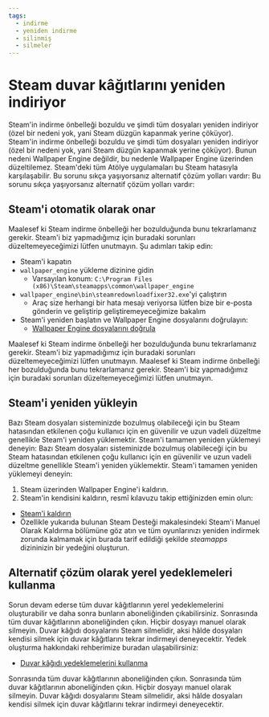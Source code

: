 ```yaml
---
tags:
  - indirme
  - yeniden indirme
  - silinmiş
  - silmeler
---
```


# Steam duvar kâğıtlarını yeniden indiriyor

Steam'in indirme önbelleği bozuldu ve şimdi tüm dosyaları yeniden indiriyor (özel bir nedeni yok, yani Steam düzgün kapanmak yerine çöküyor). Steam'in indirme önbelleği bozuldu ve şimdi tüm dosyaları yeniden indiriyor (özel bir nedeni yok, yani Steam düzgün kapanmak yerine çöküyor). Bunun nedeni Wallpaper Engine değildir, bu nedenle Wallpaper Engine üzerinden düzeltilemez. Steam'deki tüm Atölye uygulamaları bu Steam hatasıyla karşılaşabilir. Bu sorunu sıkça yaşıyorsanız alternatif çözüm yolları vardır: Bu sorunu sıkça yaşıyorsanız alternatif çözüm yolları vardır:

## Steam'i otomatik olarak onar
Maalesef ki Steam indirme önbelleği her bozulduğunda bunu tekrarlamanız gerekir. Steam'i biz yapmadığımız için buradaki sorunları düzeltemeyeceğimizi lütfen unutmayın. Şu adımları takip edin:
* Steam'i kapatın
* `wallpaper_engine` yükleme dizinine gidin
  * Varsayılan konum: `C:\Program Files (x86)\Steam\steamapps\common\wallpaper_engine`
* `wallpaper_engine\bin\steamredownloadfixer32.exe`'yi çalıştırın
  * Araç size herhangi bir hata mesajı veriyorsa lütfen bize bir e-posta gönderin ve geliştirip geliştiremeyeceğimize bakalım
* Steam'i yeniden başlatın ve Wallpaper Engine dosyalarını doğrulayın:
  * [Wallpaper Engine dosyalarını doğrula](https://support.steampowered.com/kb_article.php?ref=2037-QEUH-3335)

Maalesef ki Steam indirme önbelleği her bozulduğunda bunu tekrarlamanız gerekir. Steam'i biz yapmadığımız için buradaki sorunları düzeltemeyeceğimizi lütfen unutmayın. Maalesef ki Steam indirme önbelleği her bozulduğunda bunu tekrarlamanız gerekir. Steam'i biz yapmadığımız için buradaki sorunları düzeltemeyeceğimizi lütfen unutmayın.

## Steam'i yeniden yükleyin

Bazı Steam dosyaları sisteminizde bozulmuş olabileceği için bu Steam hatasından etkilenen çoğu kullanıcı için en güvenilir ve uzun vadeli düzeltme genellikle Steam'i yeniden yüklemektir. Steam'i tamamen yeniden yüklemeyi deneyin: Bazı Steam dosyaları sisteminizde bozulmuş olabileceği için bu Steam hatasından etkilenen çoğu kullanıcı için en güvenilir ve uzun vadeli düzeltme genellikle Steam'i yeniden yüklemektir. Steam'i tamamen yeniden yüklemeyi deneyin:

1. Steam üzerinden Wallpaper Engine'i kaldırın.
2. Steam'in kendisini kaldırın, resmî kılavuzu takip ettiğinizden emin olun:
  * [Steam'i kaldırın](https://support.steampowered.com/kb_article.php?ref=9609-OBMP-2526)
  * Özellikle yukarıda bulunan Steam Desteği makalesindeki Steam'i Manuel Olarak Kaldırma bölümüne göz atın ve tüm oyunlarınızı yeniden indirmek zorunda kalmamak için burada tarif edildiği şekilde *steamapps* dizininizin bir yedeğini oluşturun.

## Alternatif çözüm olarak yerel yedeklemeleri kullanma

Sorun devam ederse tüm duvar kâğıtlarının yerel yedeklemelerini oluşturabilir ve daha sonra bunların aboneliğinden çıkabilirsiniz. Sonrasında tüm duvar kâğıtlarının aboneliğinden çıkın. Hiçbir dosyayı manuel olarak silmeyin. Duvar kâğıdı dosyalarını Steam silmelidir, aksi hâlde dosyaları kendisi silmek için duvar kâğıtlarını tekrar indirmeyi deneyecektir. Yedek oluşturma hakkındaki rehberimize buradan ulaşabilirsiniz:

* [Duvar kâğıdı yedeklemelerini kullanma](/steam/yedek)

Sonrasında tüm duvar kâğıtlarının aboneliğinden çıkın. Sonrasında tüm duvar kâğıtlarının aboneliğinden çıkın. Hiçbir dosyayı manuel olarak silmeyin. Duvar kâğıdı dosyalarını Steam silmelidir, aksi hâlde dosyaları kendisi silmek için duvar kâğıtlarını tekrar indirmeyi deneyecektir.